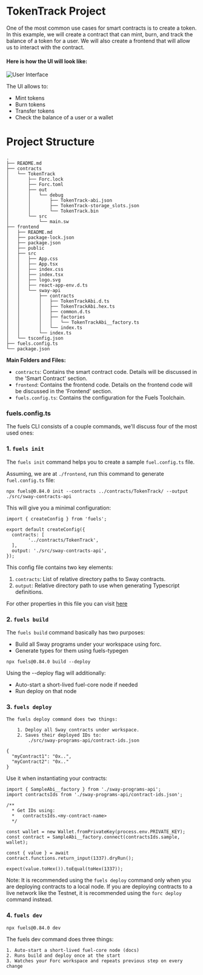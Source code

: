 # TokenTrack Project

One of the most common use cases for smart contracts is to create a token. In this example, we will create a contract
that can mint, burn, and track the balance of a token for a user. We will also create a frontend that will allow us
to interact with the contract.

#### Here is how the UI will look like:

![User Interface](https://raw.githubusercontent.com/RobinNagpal/fuels-token-example/main/assets/images/ui.png)

The UI allows to:

- Mint tokens
- Burn tokens
- Transfer tokens
- Check the balance of a user or a wallet

# Project Structure

```
.
├── README.md
├── contracts
│   └── TokenTrack
│       ├── Forc.lock
│       ├── Forc.toml
│       ├── out
│       │   └── debug
│       │       ├── TokenTrack-abi.json
│       │       ├── TokenTrack-storage_slots.json
│       │       └── TokenTrack.bin
│       └── src
│           └── main.sw
├── frontend
│   ├── README.md
│   ├── package-lock.json
│   ├── package.json
│   ├── public
│   ├── src
│   │   ├── App.css
│   │   ├── App.tsx
│   │   ├── index.css
│   │   ├── index.tsx
│   │   ├── logo.svg
│   │   ├── react-app-env.d.ts
│   │   └── sway-api
│   │       ├── contracts
│   │       │   ├── TokenTrackAbi.d.ts
│   │       │   ├── TokenTrackAbi.hex.ts
│   │       │   ├── common.d.ts
│   │       │   ├── factories
│   │       │   │   └── TokenTrackAbi__factory.ts
│   │       │   └── index.ts
│   │       └── index.ts
│   └── tsconfig.json
├── fuels.config.ts
└── package.json
```

**Main Folders and Files:**

- `contracts`: Contains the smart contract code. Details will be discussed in the 'Smart Contract' section.
- `frontend`: Contains the frontend code. Details on the frontend code will be discussed in the 'Frontend' section.
- `fuels.config.ts`: Contains the configuration for the Fuels Toolchain.

### fuels.config.ts

The fuels CLI consists of a couple commands, we'll discuss four of the most used ones:

### 1. `fuels init`

The `fuels init` command helps you to create a sample `fuel.config.ts` file.

Assuming, we are at `./frontend`, run this command to generate `fuel.config.ts` file:

```
npx fuels@0.84.0 init --contracts ../contracts/TokenTrack/ --output ./src/sway-contracts-api
```

This will give you a minimal configuration:

```
import { createConfig } from 'fuels';

export default createConfig({
  contracts: [
        '../contracts/TokenTrack',
  ],
  output: './src/sway-contracts-api',
});
```

This config file contains two key elements:

1. `contracts`: List of relative directory paths to Sway contracts.
2. `output`: Relative directory path to use when generating Typescript definitions.

For other properties in this file you can visit [here](https://docs.fuel.network/docs/nightly/fuels-ts/fuels-cli/config-file/)

### 2. `fuels build`

The `fuels build` command basically has two purposes:

- Build all Sway programs under your workspace using forc.
- Generate types for them using fuels-typegen

```
npx fuels@0.84.0 build --deploy
```

Using the --deploy flag will additionally:

- Auto-start a short-lived fuel-core node if needed
- Run deploy on that node

### 3. `fuels deploy`

    The fuels deploy command does two things:

        1. Deploy all Sway contracts under workspace.
        2. Saves their deployed IDs to:
            ./src/sway-programs-api/contract-ids.json

```
{
  "myContract1": "0x..",
  "myContract2": "0x.."
}
```

Use it when instantiating your contracts:

```
import { SampleAbi__factory } from './sway-programs-api';
import contractsIds from './sway-programs-api/contract-ids.json';

/**
  * Get IDs using:
  *   contractsIds.<my-contract-name>
  */

const wallet = new Wallet.fromPrivateKey(process.env.PRIVATE_KEY);
const contract = SampleAbi__factory.connect(contractsIds.sample, wallet);

const { value } = await contract.functions.return_input(1337).dryRun();

expect(value.toHex()).toEqual(toHex(1337));
```

Note: It is recommended using the `fuels deploy` command only when you are deploying contracts to a local node. If you are deploying contracts to a live network like the Testnet, it is recommended using the `forc deploy` command instead.

### 4. `fuels dev`

```
npx fuels@0.84.0 dev
```

The fuels dev command does three things:

    1. Auto-start a short-lived fuel-core node (docs)
    2. Runs build and deploy once at the start
    3. Watches your Forc workspace and repeats previous step on every change
